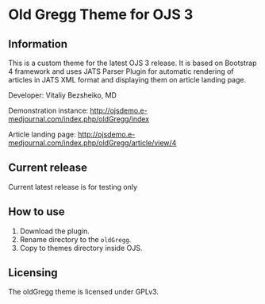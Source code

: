 # Old Gregg Theme for OJS 3
## Information
This is a custom theme for the latest OJS 3 release. It is based on Bootstrap 4 framework and uses JATS Parser Plugin for automatic rendering of articles in JATS XML format and displaying them on article landing page.

Developer: Vitaliy Bezsheiko, MD

Demonstration instance: http://ojsdemo.e-medjournal.com/index.php/oldGregg/index

Article landing page: http://ojsdemo.e-medjournal.com/index.php/oldGregg/article/view/4

## Current release
Current latest release is for testing only

## How to use
1. Download the plugin.
2. Rename directory to the `oldGregg`.
3. Copy to themes directory inside OJS.

## Licensing
The oldGregg theme is licensed under GPLv3. 